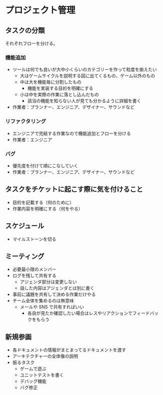 # プロジェクト管理

## タスクの分類
それぞれフローを分ける。

### 機能追加
- ツールは何でも良いが大中小くらいのカテゴリーを作って粒度を揃えたい
  - 大はゲームサイクルを説明する図に出てくるもの、ゲーム以外のもの
  - 中は大を機能毎に分割したもの
    - 機能を実装する目的を明確にする
  - 小は中を実際の作業に落とし込んだもの
    - 該当の機能を知らない人が見ても分かるように詳細を書く
- 作業者：プランナー、エンジニア、デザイナー、サウンドなど

### リファクタリング
- エンジニアで完結する作業なので機能追加とフローを分ける
- 作業者：エンジニア

### バグ
- 優先度を付けて順にこなしていく
- 作業者：プランナー、エンジニア、デザイナー、サウンドなど


## タスクをチケットに起こす際に気を付けること
- 目的を記載する（何のために）
- 作業内容を明確にする（何をやる）

## スケジュール
- マイルストーンを切る


## ミーティング
- 必要最小限のメンバー
- ログを残して共有する
  - アジェンダ部分は変更しない
  - 話した内容はアジェンダとは別に書く
- 事前に議題を共有して決める作業だけやる
- チーム全体を集めるのは無意味
  - メールや SNS で共有すればいい
    - 各自が見たか確認したい場合はレスやリアクションでフィードバックをもらう


## 新規参画
- 各ドキュメントの情報がまとまってるドキュメントを渡す
- アーキテクチャーの全体像の説明
- 振るタスク
  - ゲームで遊ぶ
  - ユニットテストを書く
  - デバッグ機能
  - バグ修正
